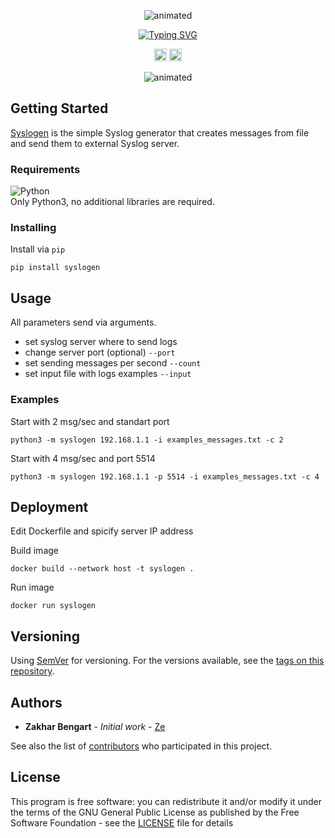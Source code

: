 <p align="center">
  <img src="https://user-images.githubusercontent.com/101948294/216656237-a8f4f931-c9da-496e-9c65-b28c5b34caa4.png" alt="animated" />
</p>

<p align="center">

  <a href="https://git.io/typing-svg">
    <img src="https://readme-typing-svg.herokuapp.com?font=Fira+Code&weight=600&pause=1000&color=0A7AFF&center=true&width=435&lines=+The+simplest+syslog+generator." alt="Typing SVG" />
  </a>

</p>

<p align="center">
  <img src="https://img.shields.io/badge/version-1.1-blue" height="20"/>
  <img src="https://img.shields.io/badge/python-3.11-blue" height="20"/>
</p>

<p align="center">
  <img src="https://user-images.githubusercontent.com/101948294/216656246-f32e5d5d-8346-417e-a651-c5f945a1172b.gif" alt="animated" />
</p>


## Getting Started

[Syslogen](https://github.com/zakharb/syslogen) is the simple Syslog generator that creates messages from file and send them to external Syslog server.  

### Requirements

![Python](https://img.shields.io/badge/python-3670A0?style=for-the-badge&logo=python&logoColor=ffdd54)  
Only Python3, no additional libraries are required.

### Installing

Install via `pip`
```
pip install syslogen
```

## Usage

All parameters send via arguments. 
- set syslog server where to send logs
- change server port (optional) `--port` 
- set sending messages per second `--count`
- set input file with logs examples `--input`  

### Examples

Start with 2 msg/sec and standart port

```
python3 -m syslogen 192.168.1.1 -i examples_messages.txt -c 2
```

Start with 4 msg/sec and port 5514
```
python3 -m syslogen 192.168.1.1 -p 5514 -i examples_messages.txt -c 4
```

## Deployment

Edit Dockerfile and spicify server IP address

Build image
```
docker build --network host -t syslogen .
```

Run image
```
docker run syslogen
```
## Versioning

Using [SemVer](http://semver.org/) for versioning. For the versions available, see the [tags on this repository](https://github.com/zakharb/syslogen/tags). 

## Authors

* **Zakhar Bengart** - *Initial work* - [Ze](https://github.com/zakharb)

See also the list of [contributors](https://github.com/zakharb/syslogen/contributors) who participated in this project.

## License

This program is free software: you can redistribute it and/or modify it under the terms of the GNU General Public License as published by the Free Software Foundation - see the [LICENSE](LICENSE) file for details

